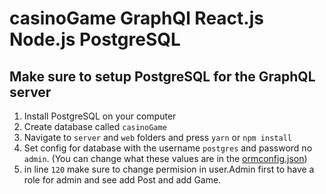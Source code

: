 # casinoGame GraphQl React.js Node.js PostgreSQL


## Make sure to setup PostgreSQL for the GraphQL server

1. Install PostgreSQL on your computer
2. Create database called `casinoGame`
3. Navigate to `server` and `web` folders and press `yarn` or `npm install` 
4. Set config for database  with the username `postgres` and password no `admin`. (You can change what these values are in the [ormconfig.json](https://github.com/benawad/graphql-ts-server-boilerplate/blob/master/ormconfig.json))
5. in line `120` make sure to change permision in user.Admin first to have a role for admin and see add Post and add Game.

